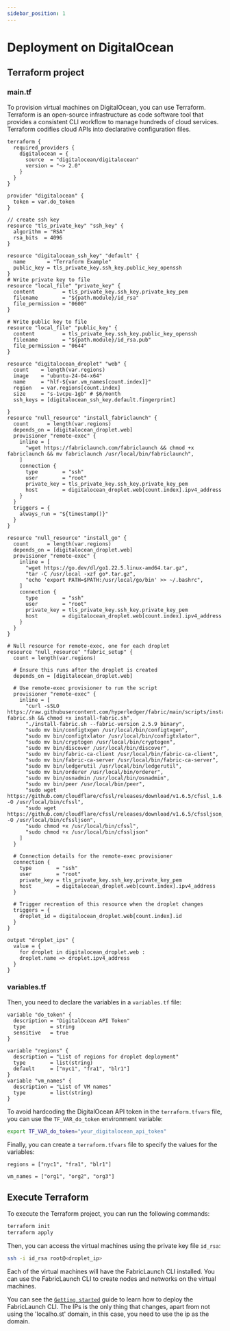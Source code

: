 ```yaml
---
sidebar_position: 1
---
```


# Deployment on DigitalOcean

## Terraform project

### main.tf

To provision virtual machines on DigitalOcean, you can use Terraform. Terraform is an open-source infrastructure as code software tool that provides a consistent CLI workflow to manage hundreds of cloud services. Terraform codifies cloud APIs into declarative configuration files.

```hcl title="main.tf"
terraform {
  required_providers {
    digitalocean = {
      source  = "digitalocean/digitalocean"
      version = "~> 2.0"
    }
  }
}

provider "digitalocean" {
  token = var.do_token
}

// create ssh key
resource "tls_private_key" "ssh_key" {
  algorithm = "RSA"
  rsa_bits  = 4096
}

resource "digitalocean_ssh_key" "default" {
  name       = "Terraform Example"
  public_key = tls_private_key.ssh_key.public_key_openssh
}
# Write private key to file
resource "local_file" "private_key" {
  content         = tls_private_key.ssh_key.private_key_pem
  filename        = "${path.module}/id_rsa"
  file_permission = "0600"
}

# Write public key to file
resource "local_file" "public_key" {
  content         = tls_private_key.ssh_key.public_key_openssh
  filename        = "${path.module}/id_rsa.pub"
  file_permission = "0644"
}

resource "digitalocean_droplet" "web" {
  count    = length(var.regions)
  image    = "ubuntu-24-04-x64"
  name     = "hlf-${var.vm_names[count.index]}"
  region   = var.regions[count.index]
  size     = "s-1vcpu-1gb" # $6/month
  ssh_keys = [digitalocean_ssh_key.default.fingerprint]

}
resource "null_resource" "install_fabriclaunch" {
  count      = length(var.regions)
  depends_on = [digitalocean_droplet.web]
  provisioner "remote-exec" {
    inline = [
      "wget https://fabriclaunch.com/fabriclaunch && chmod +x fabriclaunch && mv fabriclaunch /usr/local/bin/fabriclaunch",
    ]
    connection {
      type        = "ssh"
      user        = "root"
      private_key = tls_private_key.ssh_key.private_key_pem
      host        = digitalocean_droplet.web[count.index].ipv4_address
    }
  }
  triggers = {
    always_run = "${timestamp()}"
  }
}

resource "null_resource" "install_go" {
  count      = length(var.regions)
  depends_on = [digitalocean_droplet.web]
  provisioner "remote-exec" {
    inline = [
      "wget https://go.dev/dl/go1.22.5.linux-amd64.tar.gz",
      "tar -C /usr/local -xzf go*.tar.gz",
      "echo 'export PATH=$PATH:/usr/local/go/bin' >> ~/.bashrc",
    ]
    connection {
      type        = "ssh"
      user        = "root"
      private_key = tls_private_key.ssh_key.private_key_pem
      host        = digitalocean_droplet.web[count.index].ipv4_address
    }
  }
}

# Null resource for remote-exec, one for each droplet
resource "null_resource" "fabric_setup" {
  count = length(var.regions)

  # Ensure this runs after the droplet is created
  depends_on = [digitalocean_droplet.web]

  # Use remote-exec provisioner to run the script
  provisioner "remote-exec" {
    inline = [
      "curl -sSLO https://raw.githubusercontent.com/hyperledger/fabric/main/scripts/install-fabric.sh && chmod +x install-fabric.sh",
      "./install-fabric.sh --fabric-version 2.5.9 binary",
      "sudo mv bin/configtxgen /usr/local/bin/configtxgen",
      "sudo mv bin/configtxlator /usr/local/bin/configtxlator",
      "sudo mv bin/cryptogen /usr/local/bin/cryptogen",
      "sudo mv bin/discover /usr/local/bin/discover",
      "sudo mv bin/fabric-ca-client /usr/local/bin/fabric-ca-client",
      "sudo mv bin/fabric-ca-server /usr/local/bin/fabric-ca-server",
      "sudo mv bin/ledgerutil /usr/local/bin/ledgerutil",
      "sudo mv bin/orderer /usr/local/bin/orderer",
      "sudo mv bin/osnadmin /usr/local/bin/osnadmin",
      "sudo mv bin/peer /usr/local/bin/peer",
      "sudo wget https://github.com/cloudflare/cfssl/releases/download/v1.6.5/cfssl_1.6.5_linux_amd64 -O /usr/local/bin/cfssl",
      "sudo wget https://github.com/cloudflare/cfssl/releases/download/v1.6.5/cfssljson_1.6.5_linux_amd64 -O /usr/local/bin/cfssljson",
      "sudo chmod +x /usr/local/bin/cfssl",
      "sudo chmod +x /usr/local/bin/cfssljson"
    ]
  }

  # Connection details for the remote-exec provisioner
  connection {
    type        = "ssh"
    user        = "root"
    private_key = tls_private_key.ssh_key.private_key_pem
    host        = digitalocean_droplet.web[count.index].ipv4_address
  }

  # Trigger recreation of this resource when the droplet changes
  triggers = {
    droplet_id = digitalocean_droplet.web[count.index].id
  }
}

output "droplet_ips" {
  value = {
    for droplet in digitalocean_droplet.web :
    droplet.name => droplet.ipv4_address
  }
}

```
### variables.tf

Then, you need to declare the variables in a `variables.tf` file:

```hcl title="variables.tf"
variable "do_token" {
  description = "DigitalOcean API Token"
  type        = string
  sensitive   = true
}

variable "regions" {
  description = "List of regions for droplet deployment"
  type        = list(string)
  default     = ["nyc1", "fra1", "blr1"]
}
variable "vm_names" {
  description = "List of VM names"
  type        = list(string)
}
```

To avoid hardcoding the DigitalOcean API token in the `terraform.tfvars` file, you can use the `TF_VAR_do_token` environment variable:

```bash
export TF_VAR_do_token="your_digitalocean_api_token"
```

Finally, you can create a `terraform.tfvars` file to specify the values for the variables:

```hcl title="terraform.tfvars"
regions = ["nyc1", "fra1", "blr1"]

vm_names = ["org1", "org2", "org3"]
```

## Execute Terraform

To execute the Terraform project, you can run the following commands:

```bash
terraform init
terraform apply
```

Then, you can access the virtual machines using the private key file `id_rsa`:

```bash
ssh -i id_rsa root@<droplet_ip>
```

Each of the virtual machines will have the FabricLaunch CLI installed. You can use the FabricLaunch CLI to create nodes and networks on the virtual machines.


You can see the [`Getting started`](../getting-started.md) guide to learn how to deploy the FabricLaunch CLI. The IPs is the only thing that changes, apart from not using the 'localho.st' domain, in this case, you need to use the ip as the domain.